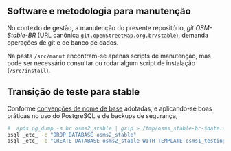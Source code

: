 ## Software e metodologia para manutenção

No contexto de gestão, a manutenção do presente repositório,
*git OSM-Stable-BR* (URL canônica [`git.openStreetMap.org.br/stable`](https://github.com/OSMBrasil/stable)),
demanda operações de git e de banco de dados.

Na pasta `/src/manut`  encontram-se apenas scripts de manutenção,
mas  pode ser necessário consultar ou rodar algum script de instalação (`/src/install`).

## Transição de teste para stable

Conforme [convenções de nome de base](../../docs/Conventions.md#nomes-de-banco-de-dados) adotadas, e 
aplicando-se boas práticas no uso do PostgreSQL e de backups de segurança,
 
```sh
#  após pg_dump -s br osms2_stable | gzip > /tmp/osms_stable-br-$date.sql.gz
psql _etc_ -c "DROP DATABASE osms2_stable"
psql _etc_ -c "CREATE DATABASE osms2_stable WITH TEMPLATE osms1_testing"
```

